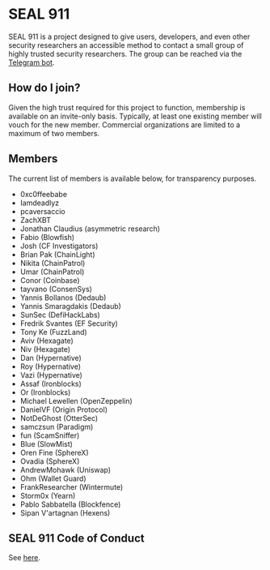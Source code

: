 # SEAL 911

SEAL 911 is a project designed to give users, developers, and even other security researchers an accessible method to contact a small group of highly trusted security researchers. The group can be reached via the [Telegram bot](https://t.me/seal_911_bot).

## How do I join?

Given the high trust required for this project to function, membership is available on an invite-only basis. Typically, at least one existing member will vouch for the new member. Commercial organizations are limited to a maximum of two members.

## Members

The current list of members is available below, for transparency purposes.

- 0xc0ffeebabe
- Iamdeadlyz
- pcaversaccio
- ZachXBT
- Jonathan Claudius (asymmetric research)
- Fabio (Blowfish)
- Josh (CF Investigators)
- Brian Pak (ChainLight)
- Nikita (ChainPatrol)
- Umar (ChainPatrol)
- Conor (Coinbase)
- tayvano (ConsenSys)
- Yannis Bollanos (Dedaub)
- Yannis Smaragdakis (Dedaub)
- SunSec (DefiHackLabs)
- Fredrik Svantes (EF Security)
- Tony Ke (FuzzLand)
- Aviv (Hexagate)
- Niv (Hexagate)
- Dan (Hypernative)
- Roy (Hypernative)
- Vazi (Hypernative)
- Assaf (Ironblocks)
- Or (Ironblocks)
- Michael Lewellen (OpenZeppelin)
- DanielVF (Origin Protocol)
- NotDeGhost (OtterSec)
- samczsun (Paradigm)
- fun (ScamSniffer)
- Blue (SlowMist)
- Oren Fine (SphereX)
- Ovadia (SphereX)
- AndrewMohawk (Uniswap)
- Ohm (Wallet Guard)
- FrankResearcher (Wintermute)
- Storm0x (Yearn)
- Pablo Sabbatella (Blockfence)
- Sipan V'artagnan (Hexens)

## SEAL 911 Code of Conduct

See [here](./CODE_OF_CONDUCT.md).
